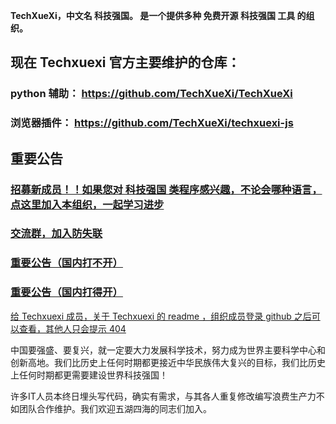 **TechXueXi，中文名 科技强国。 是一个提供多种 免费开源 科技强国 工具 的组织。**

## 现在 Techxuexi 官方主要维护的仓库：

### python 辅助： https://github.com/TechXueXi/TechXueXi

### 浏览器插件： https://github.com/TechXueXi/techxuexi-js

## 重要公告

### [招募新成员！！如果您对 科技强国 类程序感兴趣，不论会哪种语言，点这里加入本组织，一起学习进步](https://github.com/TechXueXi/TechXueXi/issues/2)

### [交流群，加入防失联](https://github.com/TechXueXi/TechXueXi/issues/14)

### [重要公告（国内打不开）](https://t.me/s/techxuexi_notice/)

### [重要公告（国内打得开）](https://notice.techxuexi.workers.dev/)

[给 Techxuexi 成员，关于 Techxuexi 的 readme ，组织成员登录 github 之后可以查看，其他人只会提示 404](https://github.com/TechXueXi/techxuexi-readme)

中国要强盛、要复兴，就一定要大力发展科学技术，努力成为世界主要科学中心和创新高地。我们比历史上任何时期都更接近中华民族伟大复兴的目标，我们比历史上任何时期都更需要建设世界科技强国！

许多IT人员本终日埋头写代码，确实有需求，与其各人重复修改编写浪费生产力不如团队合作维护。我们欢迎五湖四海的同志们加入。
